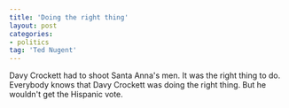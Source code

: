 ```yaml
---
title: 'Doing the right thing'
layout: post
categories:
- politics
tag: 'Ted Nugent'
---
```


Davy Crockett had to shoot Santa Anna's men. It was the right thing to do. Everybody knows that Davy Crockett was doing the right thing. But he wouldn't get the Hispanic vote.